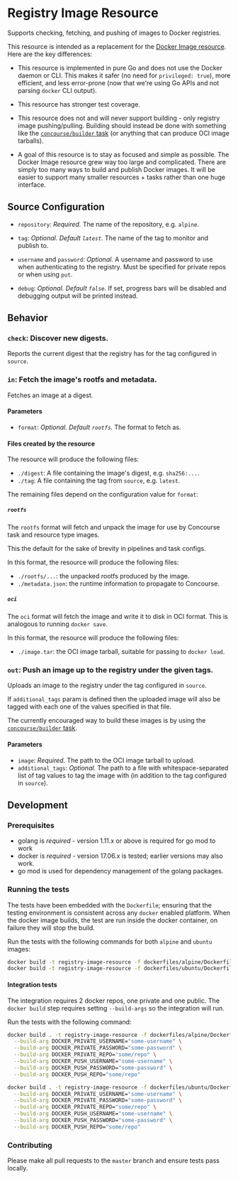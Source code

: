 # Registry Image Resource

Supports checking, fetching, and pushing of images to Docker registries.

This resource is intended as a replacement for the [Docker Image
resource](https://github.com/concourse/docker-image-resource). Here are the key
differences:

* This resource is implemented in pure Go and does not use the Docker daemon or
  CLI. This makes it safer (no need for `privileged: true`), more efficient,
  and less error-prone (now that we're using Go APIs and not parsing `docker`
  CLI output).

* This resource has stronger test coverage.

* This resource does not and will never support building - only registry image
  pushing/pulling. Building should instead be done with something like the
  [`concourse/builder` task](https://github.com/concourse/builder) (or anything
  that can produce OCI image tarballs).

* A goal of this resource is to stay as focused and simple as possible. The
  Docker Image resource grew way too large and complicated. There are simply
  too many ways to build and publish Docker images. It will be easier to
  support many smaller resources + tasks rather than one huge interface.


## Source Configuration

* `repository`: *Required.* The name of the repository, e.g. `alpine`.

* `tag`: *Optional. Default `latest`.* The name of the tag to monitor and
  publish to.

* `username` and `password`: *Optional.* A username and password to use when
  authenticating to the registry. Must be specified for private repos or when
  using `put`.

* `debug`: *Optional. Default `false`.* If set, progress bars will be disabled
  and debugging output will be printed instead.


## Behavior

### `check`: Discover new digests.

Reports the current digest that the registry has for the tag configured in
`source`.


### `in`: Fetch the image's rootfs and metadata.

Fetches an image at a digest.

#### Parameters

* `format`: *Optional. Default `rootfs`.* The format to fetch as.

#### Files created by the resource

The resource will produce the following files:

* `./digest`: A file containing the image's digest, e.g. `sha256:...`.
* `./tag`: A file containing the tag from `source`, e.g. `latest`.

The remaining files depend on the configuration value for `format`:

##### `rootfs`

The `rootfs` format will fetch and unpack the image for use by Concourse task
and resource type images.

This the default for the sake of brevity in pipelines and task configs.

In this format, the resource will produce the following files:

* `./rootfs/...`: the unpacked rootfs produced by the image.
* `./metadata.json`: the runtime information to propagate to Concourse.

##### `oci`

The `oci` format will fetch the image and write it to disk in OCI format. This
is analogous to running `docker save`.

In this format, the resource will produce the following files:

* `./image.tar`: the OCI image tarball, suitable for passing to `docker load`.


### `out`: Push an image up to the registry under the given tags.

Uploads an image to the registry under the tag configured in `source`.
 
If `additional_tags` param is defined then the uploaded image will also be 
tagged with each one of the values specified in that file.

The currently encouraged way to build these images is by using the
[`concourse/builder` task](https://github.com/concourse/builder).

#### Parameters

* `image`: *Required.* The path to the OCI image tarball to upload.
* `additional_tags`: *Optional.* The path to a file with whitespace-separated 
list of tag values to tag the image with (in addition to the tag configured in 
`source`).

## Development

### Prerequisites

* golang is *required* - version 1.11.x or above is required for go mod to work
* docker is *required* - version 17.06.x is tested; earlier versions may also
  work.
* go mod is used for dependency management of the golang packages.

### Running the tests

The tests have been embedded with the `Dockerfile`; ensuring that the testing
environment is consistent across any `docker` enabled platform. When the docker
image builds, the test are run inside the docker container, on failure they
will stop the build.

Run the tests with the following commands for both `alpine` and `ubuntu` images:

```sh
docker build -t registry-image-resource -f dockerfiles/alpine/Dockerfile .
docker build -t registry-image-resource -f dockerfiles/ubuntu/Dockerfile .
```

#### Integration tests

The integration requires 2 docker repos, one private and one public. The `docker build` 
step requires setting `--build-args` so the integration will run.

Run the tests with the following command:

```sh
docker build . -t registry-image-resource -f dockerfiles/alpine/Dockerfile \
  --build-arg DOCKER_PRIVATE_USERNAME="some-username" \
  --build-arg DOCKER_PRIVATE_PASSWORD="some-password" \
  --build-arg DOCKER_PRIVATE_REPO="some/repo" \
  --build-arg DOCKER_PUSH_USERNAME="some-username" \
  --build-arg DOCKER_PUSH_PASSWORD="some-password" \
  --build-arg DOCKER_PUSH_REPO="some/repo"

docker build . -t registry-image-resource -f dockerfiles/ubuntu/Dockerfile \
  --build-arg DOCKER_PRIVATE_USERNAME="some-username" \
  --build-arg DOCKER_PRIVATE_PASSWORD="some-password" \
  --build-arg DOCKER_PRIVATE_REPO="some/repo" \
  --build-arg DOCKER_PUSH_USERNAME="some-username" \
  --build-arg DOCKER_PUSH_PASSWORD="some-password" \
  --build-arg DOCKER_PUSH_REPO="some/repo"
```

### Contributing

Please make all pull requests to the `master` branch and ensure tests pass
locally.

